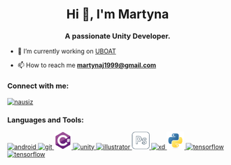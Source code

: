 <h1 align="center">Hi 👋, I'm Martyna</h1>
<h3 align="center">A passionate Unity Developer.</h3>

- 🔭 I’m currently working on [UBOAT](https://store.steampowered.com/app/494840/UBOAT/)

- 📫 How to reach me **martynaj1999@gmail.com**

<h3 align="left">Connect with me:</h3>
<p align="left">
<a href="https://discord.gg/nausiz" target="blank"><img align="center" src="https://raw.githubusercontent.com/rahuldkjain/github-profile-readme-generator/master/src/images/icons/Social/discord.svg" alt="nausiz" height="30" width="40" /></a>
</p>

<h3 align="left">Languages and Tools:</h3>
<p align="left"> 
<a href="https://www.plasticscm.com" target="_blank"> <img src="https://static-00.iconduck.com/assets.00/plastic-scm-icon-461x512-e51ma3al.png" alt="android" width="40" height="40"/> </a> 
<a href="https://git-scm.com/" target="_blank"> <img src="https://www.vectorlogo.zone/logos/git-scm/git-scm-icon.svg" alt="git" width="40" height="40"/> </a> 
<a href="https://www.w3schools.com/cs/" target="_blank"> <img src="https://raw.githubusercontent.com/devicons/devicon/master/icons/csharp/csharp-original.svg" alt="csharp" width="40" height="40"/> </a> 
<a href="https://unity.com/" target="_blank"> <img src="https://www.vectorlogo.zone/logos/unity3d/unity3d-icon.svg" alt="unity" width="40" height="40"/> </a> 
<a href="https://www.adobe.com/in/products/illustrator.html" target="_blank"> <img src="https://www.vectorlogo.zone/logos/adobe_illustrator/adobe_illustrator-icon.svg" alt="illustrator" width="40" height="40"/> </a>
<a href="https://www.photoshop.com/en" target="_blank"> <img src="https://raw.githubusercontent.com/devicons/devicon/master/icons/photoshop/photoshop-line.svg" alt="photoshop" width="40" height="40"/> </a> 
<a href="https://helpx.adobe.com/content/dam/help/mnemonics/xd_app_RGB_2017.svg" target="_blank"> <img src="https://cdn.worldvectorlogo.com/logos/adobe-xd.svg" alt="xd" width="40" height="40"/> </a> 
<a href="https://www.python.org" target="_blank"> <img src="https://raw.githubusercontent.com/devicons/devicon/master/icons/python/python-original.svg" alt="python" width="40" height="40"/> </a> 
<a href="https://www.tensorflow.org" target="_blank"> <img src="https://www.vectorlogo.zone/logos/tensorflow/tensorflow-icon.svg" alt="tensorflow" width="40" height="40"/> </a> 
<a href="https://www.atlassian.com/pl" target="_blank"> <img src="https://cdn.worldvectorlogo.com/logos/jira-3.svg" alt="tensorflow" width="40" height="40"/> </a> 
</p>
